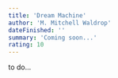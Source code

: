 ```yaml
---
title: 'Dream Machine'
author: 'M. Mitchell Waldrop'
dateFinished: ''
summary: 'Coming soon...'
rating: 10
---
```


to do...
